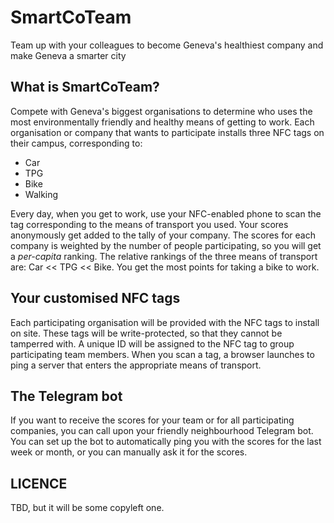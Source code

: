 # SmartCoTeam

Team up with your colleagues to become Geneva's healthiest company and make Geneva a smarter city

## What is SmartCoTeam?

Compete with Geneva's biggest organisations to determine who uses the most environmentally friendly and healthy means of getting to work.
Each organisation or company that wants to participate installs three NFC tags on their campus, corresponding to:

- Car
- TPG
- Bike
- Walking

Every day, when you get to work, use your NFC-enabled phone to scan the tag corresponding to the means of transport you used.
Your scores anonymously get added to the tally of your company.
The scores for each company is weighted by the number of people participating, so you will get a *per-capita* ranking.
The relative rankings of the three means of transport are: Car << TPG << Bike. You get the most points for taking a bike to work.

## Your customised NFC tags

Each participating organisation will be provided with the NFC tags to install on site.
These tags will be write-protected, so that they cannot be tamperred with.
A unique ID will be assigned to the NFC tag to group participating team members.
When you scan a tag, a browser launches to ping a server that enters the appropriate means of transport.

## The Telegram bot

If you want to receive the scores for your team or for all participating companies, you can call upon your friendly neighbourhood Telegram bot.
You can set up the bot to automatically ping you with the scores for the last week or month, or you can manually ask it for the scores.

## LICENCE

TBD, but it will be some copyleft one.
